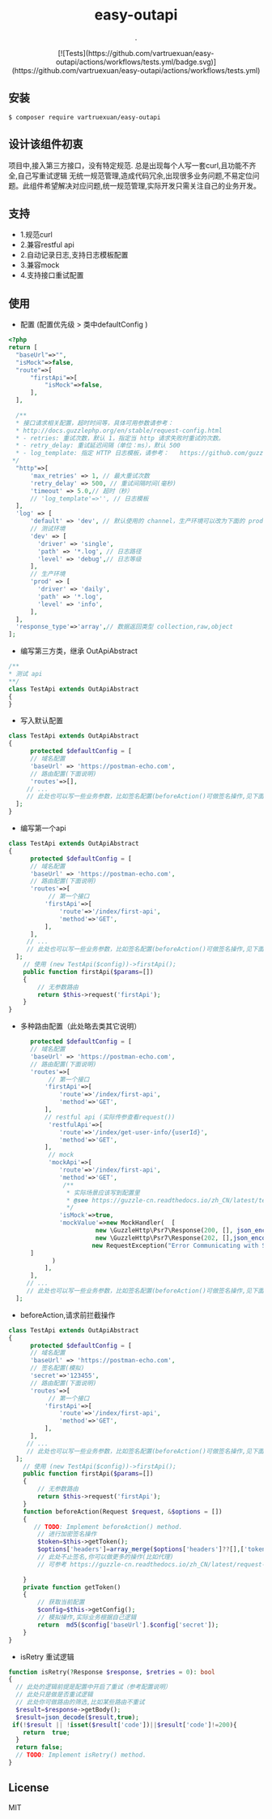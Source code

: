 
<h1 align="center"> easy-outapi </h1>  
  
<p align="center"> .</p>  
  
<div align="center">
[![Tests](https://github.com/vartruexuan/easy-outapi/actions/workflows/tests.yml/badge.svg)](https://github.com/vartruexuan/easy-outapi/actions/workflows/tests.yml)
</div>

## 安装  
  
```shell  
$ composer require vartruexuan/easy-outapi  
```  
## 设计该组件初衷
  项目中,接入第三方接口，没有特定规范.  总是出现每个人写一套curl,且功能不齐全,自己写重试逻辑  无统一规范管理,造成代码冗余,出现很多业务问题,不易定位问题。此组件希望解决对应问题,统一规范管理,实际开发只需关注自己的业务开发。
  
## 支持  
 + 1.规范curl  
 + 2.兼容restful api  
 + 2.自动记录日志,支持日志模板配置  
 + 3.兼容mock  
 + 4.支持接口重试配置  
## 使用  
+ 配置 (配置优先级 > 类中defaultConfig )
```php
<?php  
return [  
  "baseUrl"=>"",  
  "isMock"=>false,  
  "route"=>[  
	  "firstApi"=>[   
		  "isMock"=>false,  
	  ],  
  ],  
  
  /**  
  * 接口请求相关配置，超时时间等，具体可用参数请参考：  
  * http://docs.guzzlephp.org/en/stable/request-config.html  
  * - retries: 重试次数，默认 1，指定当 http 请求失败时重试的次数。  
  * - retry_delay: 重试延迟间隔（单位：ms），默认 500  
  * - log_template: 指定 HTTP 日志模板，请参考：	https://github.com/guzzle/guzzle/blob/master/src/MessageFormatter.php  
 */  
  "http"=>[  
	  'max_retries' => 1, // 最大重试次数  
	  'retry_delay' => 500, // 重试间隔时间(毫秒)  
	  'timeout' => 5.0,// 超时（秒）  
	  // 'log_template'=>'', // 日志模板  
  ],  
  'log' => [  
	  'default' => 'dev', // 默认使用的 channel，生产环境可以改为下面的 prod  'channels' => [  
	  // 测试环境  
	  'dev' => [  
	    'driver' => 'single',  
	    'path' => '*.log', // 日志路径
	    'level' => 'debug',// 日志等级
	  ],  
	  // 生产环境  
	  'prod' => [  
	    'driver' => 'daily',  
	    'path' => '*.log',  
	    'level' => 'info',  
	  ],  
  ],  
  'response_type'=>'array',// 数据返回类型 collection,raw,object  
];

```

+ 编写第三方类，继承 OutApiAbstract  
```php
/**
* 测试 api
**/
class TestApi extends OutApiAbstract
{
}  
```
+ 写入默认配置
```php
class TestApi extends OutApiAbstract
{
	  protected $defaultConfig = [  
	  // 域名配置
	  'baseUrl' => 'https://postman-echo.com',
	  // 路由配置(下面说明)
	  'routes'=>[],
	 // ... 
	 // 此处也可以写一些业务参数，比如签名配置(beforeAction()可做签名操作,见下面说明 )
  ];
} 
```
+ 编写第一个api
```php
class TestApi extends OutApiAbstract
{
	  protected $defaultConfig = [  
	  // 域名配置
	  'baseUrl' => 'https://postman-echo.com',
	  // 路由配置(下面说明)
	  'routes'=>[
		   // 第一个接口
		  'firstApi'=>[
			  'route'=>'/index/first-api',
			  'method'=>'GET',
		  ],
	  ],
	 // ... 
	 // 此处也可以写一些业务参数，比如签名配置(beforeAction()可做签名操作,见下面说明 )
  ];
	// 使用 (new TestApi($config))->firstApi();
	public function firstApi($params=[])
	{
		// 无参数路由
		return $this->request('firstApi');
	}
} 
```
+ 多种路由配置（此处略去类其它说明）
```php
	  protected $defaultConfig = [  
	  // 域名配置
	  'baseUrl' => 'https://postman-echo.com',
	  // 路由配置(下面说明)
	  'routes'=>[
		   // 第一个接口
		  'firstApi'=>[
			  'route'=>'/index/first-api',
			  'method'=>'GET',
		  ],
		  // restful api (实际传参查看request())
		   'restfulApi'=>[
			  'route'=>'/index/get-user-info/{userId}',
			  'method'=>'GET',
		  ],
		   // mock
		   'mockApi'=>[
			  'route'=>'/index/first-api',
			  'method'=>'GET',
			   /**  
				* 实际场景应该写到配置里  
				* @see https://guzzle-cn.readthedocs.io/zh_CN/latest/testing.html#mock-handler  
				*/
			  'isMock'=>true,
			  'mockValue'=>new MockHandler(  [
					    new \GuzzleHttp\Psr7\Response(200, [], json_encode(['code'=>0,'data'=>['a']])),  
					    new \GuzzleHttp\Psr7\Response(202, [],json_encode(['code'=>0,'data'=>['a']])),  
					   new RequestException("Error Communicating with Server", new Request('GET','test')),  
	  ]  
			)
		  ],
	  ],
	 // ... 
	 // 此处也可以写一些业务参数，比如签名配置(beforeAction()可做签名操作,见下面说明 )
  ];
```
+ beforeAction,请求前拦截操作
```php
class TestApi extends OutApiAbstract
{
	  protected $defaultConfig = [  
	  // 域名配置
	  'baseUrl' => 'https://postman-echo.com',
	  // 签名配置(模拟)
	  'secret'=>'123455',
	  // 路由配置(下面说明)
	  'routes'=>[
		   // 第一个接口
		  'firstApi'=>[
			  'route'=>'/index/first-api',
			  'method'=>'GET',
		  ],
	  ],
	 // ... 
	 // 此处也可以写一些业务参数，比如签名配置(beforeAction()可做签名操作,见下面说明 )
  ];
	// 使用 (new TestApi($config))->firstApi();
	public function firstApi($params=[])
	{
		// 无参数路由
		return $this->request('firstApi');
	}
	function beforeAction(Request $request, &$options = [])  
	{
	   // TODO: Implement beforeAction() method. 
		// 进行加密签名操作  
		$token=$this->getToken();
	    $options['headers']=array_merge($options['headers']??[],['token'=>$token]);  
		// 此处不止签名,你可以做更多的操作(比如代理)
		// 可参考 https://guzzle-cn.readthedocs.io/zh_CN/latest/request-options.html  
	 
	}
	private function getToken()
	{
		// 获取当前配置
		$config=$this->getConfig();
	    // 模拟操作,实际业务根据自己逻辑
	    return 	md5($config['baseUrl'].$config['secret']);
    }
}
```
+ isRetry  重试逻辑
```php
function isRetry(?Response $response, $retries = 0): bool  
{  
  // 此处的逻辑前提是配置中开启了重试（参考配置说明）
  // 此处只是做是否重试逻辑
  // 此处你可做路由的筛选,比如某些路由不重试
  $result=$response->getBody();  
  $result=json_decode($result,true);  
 if(!$result || !isset($result['code'])||$result['code']!=200){  
    return  true;  
  }  
  return false;  
  // TODO: Implement isRetry() method.  
}
```

## License  
  
MIT